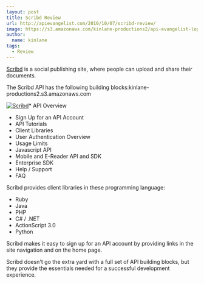 ```yaml
---
layout: post
title: Scribd Review
url: http://apievangelist.com/2010/10/07/scribd-review/
image: https://s3.amazonaws.com/kinlane-productions2/api-evangelist-logos/api-evangelist-butterfly-vertical.png
author:
  name: kinlane
tags:
  - Review
---
```

[Scribd](http://www.sribd.com) is a social publishing site, where people can upload and share their documents.

The Scribd API has the following building blocks:kinlane-productions2.s3.amazonaws.com

[![](http://kinlane-productions.s3.amazonaws.com/Scribd.PNG "Scribd")](http://www.scribd.com/developers)*   API Overview
*   Sign Up for an API Account
*   API Tutorials
*   Client Libraries
*   User Authentication Overview
*   Usage Limits
*   Javascript API
*   Mobile and E-Reader API and SDK
*   Enterprise SDK
*   Help / Support
*   FAQ

Scribd provides client libraries in these programming language:

*   Ruby
*   Java
*   PHP
*   C# / .NET
*   ActionScript 3.0
*   Python

Scribd makes it easy to sign up for an API account by providing links in the site navigation and on the home page.

Scribd doesn't go the extra yard with a full set of API building blocks, but they provide the essentials needed for a successful development experience.